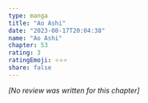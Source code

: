 ```yaml
---
type: manga
title: "Ao Ashi"
date: "2023-08-17T20:04:38"
name: "Ao Ashi"
chapter: 53
rating: 3
ratingEmoji: ⭐️⭐️⭐️
share: false
---
```


_[No review was written for this chapter]_
